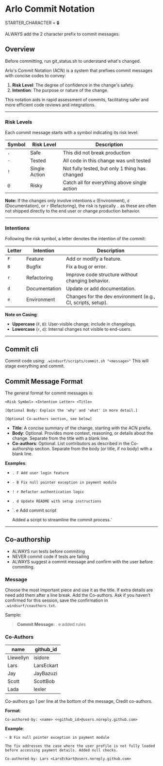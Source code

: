 # Arlo Commit Notation
STARTER_CHARACTER = 🔒

ALWAYS add the 2 character prefix to commit messages.

## Overview

Before committing, run git_status.sh to understand what's changed.

Arlo's Commit Notation (ACN) is a system that prefixes commit messages with concise codes to convey:

1. **Risk Level**: The degree of confidence in the change's safety.
2. **Intention**: The purpose or nature of the change.

This notation aids in rapid assessment of commits, facilitating safer and more efficient code reviews and integrations.

---

### Risk Levels

Each commit message starts with a symbol indicating its risk level:

| Symbol | Risk Level | Description                                                     |
| ------ | ---------- | --------------------------------------------------------------- |
| `.`    | Safe       | This did not break production   |
| `-`    | Tested  |  All code in this change was unit tested |
| `!`    | Single Action      | Not fully tested, but only 1 thing has changed      |
| `@`    | Risky     | Catch all for everything above single action |

**Note:** If the changes only involve intentions `e` (Environment), `d` (Documentation), or `r` (Refactoring), the risk is typically `.` as these are often not shipped directly to the end user or change production behavior.

---

### Intentions

Following the risk symbol, a letter denotes the intention of the commit:

| Letter  | Intention     | Description                                       |
| ------- | ------------- | ------------------------------------------------- |
| `F` | Feature       | Add or modify a feature.                          |
| `B` | Bugfix        | Fix a bug or error.                               |
| `r` | Refactoring   | Improve code structure without changing behavior. |
| `d` | Documentation | Update or add documentation.                      |
| `e` | Environment    | Changes for the dev environment (e.g., CI, scripts, setup). |

**Note on Casing**:

* **Uppercase** (`F`, `B`): User-visible change; include in changelogs.
* **Lowercase** (`r`, `d`): Internal changes not visible to end-users.

---

## Commit cli

Commit code using: `.windsurf/scripts/commit.sh "<message>"`
This will stage everything and commit.

## Commit Message Format

The general format for commit messages is:

```
<Risk Symbol> <Intention Letter> <Title>

[Optional Body: Explain the 'why' and 'what' in more detail.]

[Optional Co-authors section, see below]
```

*   **Title**: A concise summary of the change, starting with the ACN prefix.
*   **Body**: Optional. Provides more context, reasoning, or details about the change. Separate from the title with a blank line.
*   **Co-authors**: Optional. List contributors as described in the Co-authorship section. Separate from the body (or title, if no body) with a blank line.

**Examples**:

*   `. F Add user login feature`
*   `- B Fix null pointer exception in payment module`
*   `! r Refactor authentication logic`
*   `. d Update README with setup instructions`
*   `. e Add commit script

    Added a script to streamline the commit process.`

---

## Co-authorship

* ALWAYS run tests before commiting
* NEVER commit code if tests are failing
* ALWAYS suggest a commit message and confirm with the user before commiting.


### Message
Choose the most important piece and use it as the title.
If extra details are need add them after a line break.
Add the Co-authors. 
Ask if you haven't confirmed for this session, save the confirmation in `.windsurf/coauthors.txt`.

Sample:

> **Commit Message:** . e added rules
 

### Co-Authors

| name | github_id |
|---- | ---- |
| Llewellyn | isidore |
| Lars | LarsEckart | 
| Jay | JayBazuzi |
| Scott | ScottBob |
| Lada | lexler |

Co-authors go 1 per line at the bottom of the message, 
Credit co-authors.

**Format**:
```
Co-authored-by: <name> <<github_id>@users.noreply.github.com>
```

**Example**:
```
- B Fix null pointer exception in payment module

The fix addresses the case where the user profile is not fully loaded
before accessing payment details. Added null checks.

Co-authored-by: Lars <LarsEckart@users.noreply.github.com>
```
